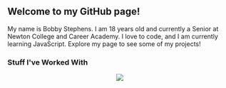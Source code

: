 ## Welcome to my GitHub page!

My name is Bobby Stephens. I am 18 years old and currently a Senior at Newton College and Career Academy. I love to code, and I am currently learning JavaScript. Explore my page to see some of my projects!

### Stuff I've Worked With
<p align="center">
  <a href="https://skillicons.dev">
    <img src="https://skillicons.dev/icons?i=debian,raspberrypi,cpp,webstorm,react,latex,python,vscode,bash,firebase" />
  </a>
</p>
